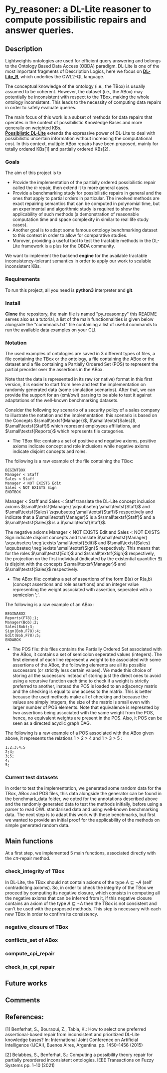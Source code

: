 # Py_reasoner: a DL-Lite reasoner to compute possibilistic repairs and answer queries.

## Description

Lightweights ontologies are used for efficient query answering and belongs to the Ontology Based Data Access (OBDA) paradigm. 
DL-Lite is one of the most important fragments of Description Logics, here we focus on [__DL-Lite_R__](https://link.springer.com/article/10.1007/s10817-007-9078-x), which underlies the OWL2-QL language.

The conceptual knowledge of the ontology (i.e., the TBox) is usually assumed to be coherent. However, the dataset (i.e., the ABox) may potentially be inconsistent with respect to the TBox, making the whole ontology inconsistent.
This leads to the necessity of computing data repairs in order to safely evaluate queries.

The main focus of this work is a subset of methods for data repairs that operates in the context of possibilistic Knowledge Bases and more generally on weighted KBs.  
[__Possiblistic DL-Lite__](https://link.springer.com/chapter/10.1007/978-3-642-40381-1_27) extends the expressive power of DL-Lite to deal with possibilistic uncertain information without increasing the computational cost. 
In this context, multiple ABox repairs have been proposed, mainly for totally ordered KBs[1] and partially ordered KBs[2].

### Goals

The aim of this project is to
- Provide the implementation of the partially ordered possibilistic repair called the $\pi$-repair, then extend it to more general cases. 
- Provide a benchmarking study for possibilistic repairs in general and the ones that apply to partial orders in particular. The involved methods are exact repairing semantics that can be computed in polynomial time, but an experimental and algorithmic study is required to show the applicability of such methods (a demonstration of reasonable computation time and space complexity in similar to real life study cases). 
- Another goal is to adapt some famous ontology benchmarking dataset to this context in order to allow for comparative studies. 
- Morover, providing a useful tool to test the tractable methods in the DL-Lite framework is a plus for the OBDA community.

We want to implement the backend **engine** for the available tractable inconsistency-tolerant semantics in order to apply our work to scalable inconsistent KBs.


### Requirements

To run this project, all you need is **python3** interpreter and **git**.

### Install

**Clone** the repository, the main file is named "py_reasonr.py" this README serves also as a tutorial, a list of the main functionnalities is given below alongside the "commnads.txt" file containing a list of useful commands to run the available data examples on your CLI.

### Notation

The used examples of ontologies are saved in 3 different types of files, a file containing the TBox or the ontology, a file containing the ABox or the dataset and a file containing a Partially Ordered Set (POS) to represent the partial preorder over the assertions in the ABox. 

Note that the data is represented in its raw (or native) format in this first version, it is easier to start from here and test the implementation on randomly generated data (some simulation scenarios). After that, we can provide the support for an (xml/owl) parsing to be able to test it against adaptations of the well-known benchmarking datasets.

Consider the following toy scenario of a security policy of a sales company to illustrate the notation and the implementation. this scenario is based on the Concepts $\small\textsf{Manager}$, $\small\textsf{Sales}$, $\small\textsf{Staff}$ which represent employees affiliations, and $\small\textsf{Reports}$ which represents file categories. 

- The TBox file: contains a set of positive and negative axioms, positive axioms indicate concept and role inclusions while negative axioms indicate disjoint concepts and roles.

The following is a raw example of the file containing the TBox:
 ```
BEGINTBOX
Manager < Staff
Sales < Staff
Manager < NOT EXISTS Edit
Sales < NOT EXISTS Sign
ENDTBOX
```

Manager < Staff and Sales < Staff translate the DL-Lite concept inclusion axioms $\small\textsf{Manager} \sqsubseteq \small\textsf{Staff}$ and $\small\textsf{Sales} \sqsubseteq \small\textsf{Staff}$ respectively and indicate that a $\small\textsf{Manager}$ is a $\small\textsf{Staff}$ and a $\small\textsf{Sales}$ is a $\small\textsf{Staff}$.

The negative axioms Manager < NOT EXISTS Edit and Sales < NOT EXISTS Sign indicate disjoint concepts and translate $\small\textsf{Manager} \sqsubseteq \neg \exists \small\textsf{Edit}$ and $\small\textsf{Sales} \sqsubseteq \neg \exists \small\textsf{Sign}$ respectively. This means that for the roles $\small\textsf{Edit}$ and $\small\textsf{Sign}$ respectively, the projection on the first individual (indicated by the existential quantifier $\exists$) is disjoint with the concepts $\small\textsf{Manager}$ and $\small\textsf{Sales}$ respectively.

 - The ABox file: contains a set of assertions of the form B(a) or R(a,b) (concept assertions and role assertions) and an integer value representing the weight associated with assertion, seperated with a semicolon ';'. 

 The following is a raw example of an ABox:
 ```
BEGINABOX
Reports(F78);1;
Manager(Bob);2;
Sales(Bob);3;
Sign(Bob,F78);4;
Edit(Bob,F78);5;
ENDABOX 
```

 - The POS file: this files contains the Partially Ordered Set associated with the ABox, it contains a set of semicolon seperated values (integers). The first element of each line represent a weight to be associated with some assertions of the ABox, the following elements are all its possible successors (or stricltly less certain values). We made this choice of storing all the successors instead of storing just the direct ones to avoid using a recursive function each time to check if a weight is strictly preferred to another, instead the POS is loaded to an adjacency matrix and the checking is equal to one access to the matrix. This is better because the used methods make all of checking and because the values are simply integers, the size of the matrix is small even with larger number of POS elements. Note that equivalence is represnted by two assertions being associated with the same weight from the POS, hence, no equivalent weights are present in the POS. Also, it POS can be seen as a directed acyclic graph DAG.

 The following is a raw example of a POS associated with the ABox given above, it represents the relations 1 > 2 > 4 and 1 > 3 > 5 :

 ```
1;2;3;4;5
2;4;
3;5;
4;
5; 
```

### Current test datasets 

In order to test the implementation, we generated some random data for the TBox, ABox and POS files, this data alongside the generator can be found in the benchmark_data folder, we opted for the annotations described above and the randomly generated data to test the methods initially, before using a parser to read OWL standarised data and using well-known benchmarking data. The next step is to adapt this work with these benchmarks, but first we wanted to provide an initial proof for the applicability of the methods on simple generated random data.  

## Main functions

At a first step, we implemented 5 main functions, associated directly with the $c\pi$-repair method.

### check_integrity of TBox
In DL-Lite, the TBox should not contain axioms of the type $A \sqsubseteq \neg A$ (self contradicting axioms). So, in order to check the integrity of the TBox we proceed by computing its negative closure, which consists in computing all the negative axioms that can be inferred from it, if this negative closure contains an axiom of the type $A \sqsubseteq \neg A$ then the TBox is not consistent and can't be used with the proposed methods. This step is necessary with each new TBox in order to confirm its consistency.

### negative_closure of TBox


### conflicts_set of ABox


### compute_cpi_repair


### check_in_cpi_repair


## Future works


## Comments


## References:

[1] Benferhat, S., Bouraoui, Z., Tabia, K.: How to select one preferred assertional-based repair from inconsistent and prioritized DL-Lite knowledge bases? In: International Joint Conference on Artificial Intelligence (IJCAI), Buenos Aires, Argentina. pp. 1450–1456 (2015)

[2] Belabbes, S., Benferhat, S.: Computing a possibility theory repair for partially preordered inconsistent ontologies. IEEE Transactions on Fuzzy Systems pp. 1–10 (2021)
